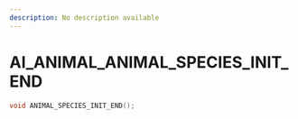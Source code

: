 ```yaml
---
description: No description available 
---
```


# AI_ANIMAL\_ANIMAL_SPECIES_INIT_END

```cpp
void ANIMAL_SPECIES_INIT_END();
```